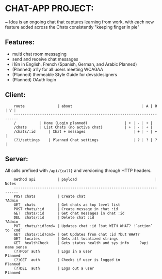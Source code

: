 # CHAT-APP PROJECT:
	
~ Idea is an ongoing chat that captures learning from work, with each new feature added across the Chats consistently "keeping finger in pie"

## Features:

- multi chat room messaging
- send and receive chat messages
- i18n in English, French (Spanish, German, and Arabic Planned)
- (Planned) a11y for all users meeting WCAGAA
- (Planned) themeable Style Guide for devs/designers
- (Planned) OAuth login

## Client:

```
    route               | about	                               | A | R | V |
    ------------------------------------------------------------------------    
    /			| Home (Login planned)                 | + | - | + | 
    /chats		| List Chats (no active chat)          | + | - | + |
    /chats/:id		| Chat + messages                      | + | - | + |
    (?)/settings	| Planned Chat settings	               | ? | ? | ? |
```

## Server:

All calls prefixed with `/api/{call}` and versioning through HTTP headers.

```
    method api          | payload                                    | Notes
    ------------------------------------------------------------------------    
    POST chats          | Create chat                                 ?Admin
    GET  chats          | Get chats as top level list
    POST chats/:id      | Create message in chat :id
    GET  chats/:id      | Get chat messages in chat :id
    DEL  chats/:id      | Delete chat :id                             ?Admin
    PUT  chats/:id?cmd=	| Updates chat :id ?but WITH WHAT? !`action` to `cmd`
    GET  chats/:id?cmd=	| Get Updates from chat :id ?but WHAT?
    GET  locales        | Gets all localized strings
    GET  healthCheck    | Gets status health and sys info     ?api name sense
    (?)POST auth        | Logs in a user                              Planned
    (?)GET  auth        | Checks if user is logged in                 Planned
    (?)DEL  auth        | Logs out a user                             Planned
```

